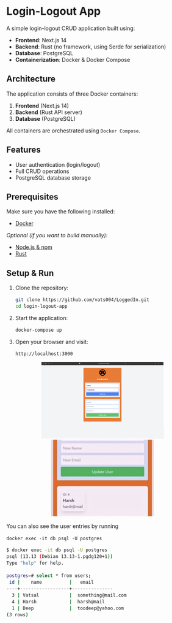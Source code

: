 # Login-Logout App

A simple login-logout CRUD application built using:

- **Frontend**: Next.js 14
- **Backend**: Rust (no framework, using Serde for serialization)
- **Database**: PostgreSQL
- **Containerization**: Docker & Docker Compose

## Architecture

The application consists of three Docker containers:
1. **Frontend** (Next.js 14)
2. **Backend** (Rust API server)
3. **Database** (PostgreSQL)

All containers are orchestrated using `Docker Compose`.

## Features

- User authentication (login/logout)
- Full CRUD operations
- PostgreSQL database storage

## Prerequisites

Make sure you have the following installed:

- [Docker](https://www.docker.com/)

_Optional (if you want to build manually):_
- [Node.js & npm](https://nodejs.org/)
- [Rust](https://www.rust-lang.org/)

## Setup & Run

1. Clone the repository:
   ```sh
   git clone https://github.com/vats004/LoggedIn.git
   cd login-logout-app
   ```
2. Start the application:
   ```sh
   docker-compose up
   ```
3. Open your browser and visit:
   ```
   http://localhost:3000
   ```

<p align="center">
  <img src="images/overview.png" height="200">
  <img src="images/entry.png" height="200">
</p>


You can also see the user entries by running

`docker exec -it db psql -U postgres`
```sh
$ docker exec -it db psql -U postgres
psql (13.13 (Debian 13.13-1.pgdg120+1))
Type "help" for help.

postgres=# select * from users;
 id |    name          |   email    
----+------------------+---------------
  3 | Vatsal           |  something@mail.com
  4 | Harsh            |  harsh@mail
  1 | Deep             |  toodeep@yahoo.com
(3 rows)
```
